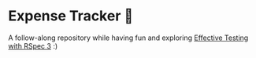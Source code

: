 # Expense Tracker 💸

A follow-along repository while having fun and exploring [Effective Testing with RSpec 3](https://pragprog.com/titles/rspec3/effective-testing-with-rspec-3/) :)
